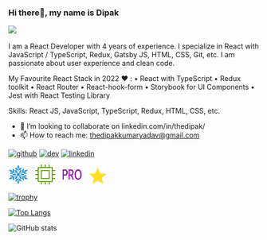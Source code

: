 ### Hi there👋, my name is Dipak
![](https://arturssmirnovs.github.io/github-profile-readme-generator/images/banner.png)

I am a React Developer with 4 years of experience. I specialize in React with JavaScript / TypeScript, Redux, Gatsby JS, HTML, CSS, Git, etc. I am passionate about user experience and clean code.

My Favourite React Stack in 2022 ❤️ :
• React with TypeScript
• Redux toolkit
• React Router
• React-hook-form
• Storybook for UI Components 
• Jest with React Testing Library

Skills: React JS, JavaScript, TypeScript, Redux, HTML, CSS, etc.

- 👯 I’m looking to collaborate on linkedin.com/in/thedipak/ 
- 📫 How to reach me: thedipakkumaryadav@gmail.com 


[<img src='https://cdn.jsdelivr.net/npm/simple-icons@3.0.1/icons/github.svg' alt='github' height='40'>](https://github.com/thedipak)  [<img src='https://cdn.jsdelivr.net/npm/simple-icons@3.0.1/icons/dev-dot-to.svg' alt='dev' height='40'>](https://dev.to/https://dev.to/thedipak)  [<img src='https://cdn.jsdelivr.net/npm/simple-icons@3.0.1/icons/linkedin.svg' alt='linkedin' height='40'>](https://www.linkedin.com/in/linkedin.com/in/thedipak//)  

<a href='https://archiveprogram.github.com/'><img src='https://raw.githubusercontent.com/acervenky/animated-github-badges/master/assets/acbadge.gif' width='40' height='40'></a> <a href='https://docs.github.com/en/developers'><img src='https://raw.githubusercontent.com/acervenky/animated-github-badges/master/assets/devbadge.gif' width='40' height='40'></a> <a href='https://github.com/pricing'><img src='https://raw.githubusercontent.com/acervenky/animated-github-badges/master/assets/pro.gif' width='40' height='40'></a> <a href='https://stars.github.com/'><img src='https://raw.githubusercontent.com/acervenky/animated-github-badges/master/assets/starbadge.gif' width='35' height='35'></a> 

[![trophy](https://github-profile-trophy.vercel.app/?username=thedipak)](https://github.com/ryo-ma/github-profile-trophy)

[![Top Langs](https://github-readme-stats.vercel.app/api/top-langs/?username=thedipak)](https://github.com/anuraghazra/github-readme-stats)

![GitHub stats](https://github-readme-stats.vercel.app/api?username=thedipak&show_icons=true)  

